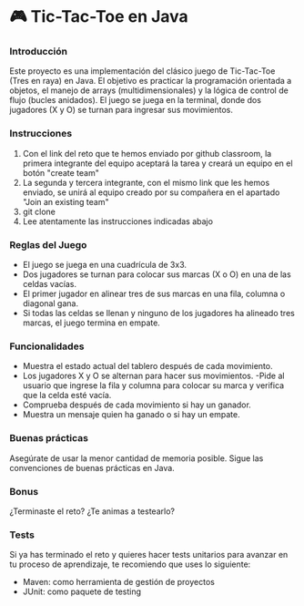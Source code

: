 # :video_game: Tic-Tac-Toe en Java

### Introducción
Este proyecto es una implementación del clásico juego de Tic-Tac-Toe (Tres en raya) en Java. El objetivo es practicar la programación orientada a objetos, el manejo de arrays (multidimensionales) y la lógica de control de flujo (bucles anidados). El juego se juega en la terminal, donde dos jugadores (X y O) se turnan para ingresar sus movimientos.

### Instrucciones
1. Con el link del reto que te hemos enviado por github classroom, la primera integrante del equipo aceptará la tarea y creará un equipo en el botón "create team"
2. La segunda y tercera integrante, con el mismo link que les hemos enviado, se unirá al equipo creado por su compañera en el apartado "Join an existing team"
3. git clone <repositorio>
4. Lee atentamente las instrucciones indicadas abajo

### Reglas del Juego
- El juego se juega en una cuadrícula de 3x3.
- Dos jugadores se turnan para colocar sus marcas (X o O) en una de las celdas vacías.
- El primer jugador en alinear tres de sus marcas en una fila, columna o diagonal gana.
- Si todas las celdas se llenan y ninguno de los jugadores ha alineado tres marcas, el juego termina en empate.

### Funcionalidades
- Muestra el estado actual del tablero después de cada movimiento.
- Los jugadores X y O se alternan para hacer sus movimientos.
-Pide al usuario que ingrese la fila y columna para colocar su marca y verifica que la celda esté vacía.
- Comprueba después de cada movimiento si hay un ganador.
- Muestra un mensaje quien ha ganado o si hay un empate.

### Buenas prácticas
Asegúrate de usar la menor cantidad de memoria posible.
Sigue las convenciones de buenas prácticas en Java.

### Bonus
¿Terminaste el reto? 
¿Te animas a testearlo?

### Tests
Si ya has terminado el reto y quieres hacer tests unitarios para avanzar en tu proceso de aprendizaje, te recomiendo que uses lo siguiente:
- Maven: como herramienta de gestión de proyectos 
- JUnit: como paquete de testing